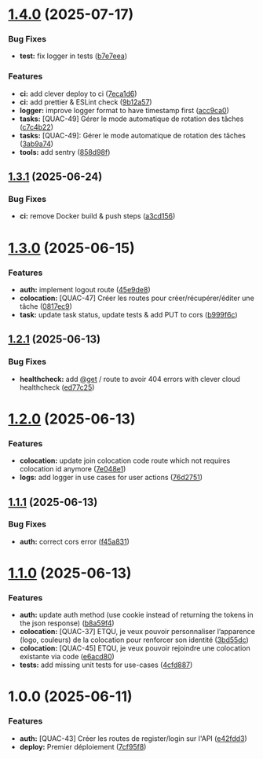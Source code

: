 # [1.4.0](https://github.com/Quackoloc/api/compare/v1.3.1...v1.4.0) (2025-07-17)


### Bug Fixes

* **test:** fix logger in tests ([b7e7eea](https://github.com/Quackoloc/api/commit/b7e7eeab02fefcad9d0d30f1aa2e1865366c7c05))


### Features

* **ci:** add clever deploy to ci ([7eca1d6](https://github.com/Quackoloc/api/commit/7eca1d67d29453162eec9d8ba56e0ba8f81833fd))
* **ci:** add prettier & ESLint check ([9b12a57](https://github.com/Quackoloc/api/commit/9b12a57ffa2ee0f0c36a226f2fc20b19f717a5b1))
* **logger:** improve logger format to have timestamp first ([acc9ca0](https://github.com/Quackoloc/api/commit/acc9ca093db97e8f38b19fdfa1ea33a9c833c1ae))
* **tasks:** [QUAC-49] Gérer le mode automatique de rotation des tâches ([c7c4b22](https://github.com/Quackoloc/api/commit/c7c4b2230066ab7c6b97dd910a2b7673bac9ae33))
* **tasks:** [QUAC-49]: Gérer le mode automatique de rotation des tâches ([3ab9a74](https://github.com/Quackoloc/api/commit/3ab9a7488348642f6adaf21fc3307781234e48ae))
* **tools:** add sentry ([858d98f](https://github.com/Quackoloc/api/commit/858d98fad048b3195643b7783e0f1ac48882077f))

## [1.3.1](https://github.com/Quackoloc/api/compare/v1.3.0...v1.3.1) (2025-06-24)


### Bug Fixes

* **ci:** remove Docker build & push steps ([a3cd156](https://github.com/Quackoloc/api/commit/a3cd156564e70625ed1ba42ccb57b351a5ca065c))

# [1.3.0](https://github.com/Quackoloc/api/compare/v1.2.1...v1.3.0) (2025-06-15)


### Features

* **auth:** implement logout route ([45e9de8](https://github.com/Quackoloc/api/commit/45e9de82fcc73ce88fd7952a8b9532cce349e3a1))
* **colocation:** [QUAC-47] Créer les routes pour créer/récupérer/éditer une tâche ([0817ec9](https://github.com/Quackoloc/api/commit/0817ec9d2b8cc89986a467ce7ad36f272b6814c5))
* **task:** update task status, update tests & add PUT to cors ([b999f6c](https://github.com/Quackoloc/api/commit/b999f6ce907109a72d750ca2bd764b437d580ab6))

## [1.2.1](https://github.com/Quackoloc/api/compare/v1.2.0...v1.2.1) (2025-06-13)


### Bug Fixes

* **healthcheck:** add [@get](https://github.com/get) / route to avoir 404 errors with clever cloud healthcheck ([ed77c25](https://github.com/Quackoloc/api/commit/ed77c25144e5f03a54f3c030b47d765e9ea8b4c7))

# [1.2.0](https://github.com/Quackoloc/api/compare/v1.1.1...v1.2.0) (2025-06-13)


### Features

* **colocation:** update join colocation code route which not requires colocation id anymore ([7e048e1](https://github.com/Quackoloc/api/commit/7e048e184722620470d8b03c645d5f96c1a13ba6))
* **logs:** add logger in use cases for user actions ([76d2751](https://github.com/Quackoloc/api/commit/76d27513b5d46798647b00090cc4083840dbc985))

## [1.1.1](https://github.com/Quackoloc/api/compare/v1.1.0...v1.1.1) (2025-06-13)


### Bug Fixes

* **auth:** correct cors error ([f45a831](https://github.com/Quackoloc/api/commit/f45a83153fd194e2115a5d6767bb79582af23f42))

# [1.1.0](https://github.com/Quackoloc/api/compare/v1.0.0...v1.1.0) (2025-06-13)


### Features

* **auth:** update auth method (use cookie instead of returning the tokens in the json response) ([b8a59f4](https://github.com/Quackoloc/api/commit/b8a59f463ed7a39610af53d51c0eced01311a3b0))
* **colocation:** [QUAC-37] ETQU, je veux pouvoir personnaliser l’apparence (logo, couleurs) de la colocation pour renforcer son identité ([3bd55dc](https://github.com/Quackoloc/api/commit/3bd55dc0ba07524bd647229b0026411e55b00382))
* **colocation:** [QUAC-45] ETQU, je veux pouvoir rejoindre une colocation existante via code ([e6acd80](https://github.com/Quackoloc/api/commit/e6acd8002c3535a65bf15c86deef72a067157ca3))
* **tests:** add missing unit tests for use-cases ([4cfd887](https://github.com/Quackoloc/api/commit/4cfd887a98aa9e72565e95cd6ad1244bf98878fa))

# 1.0.0 (2025-06-11)


### Features

* **auth:** [QUAC-43] Créer les routes de register/login sur l'API ([e42fdd3](https://github.com/Quackoloc/api/commit/e42fdd3ca4c99eb1b51be082325ceb28e7b300c4))
* **deploy:** Premier déploiement ([7cf95f8](https://github.com/Quackoloc/api/commit/7cf95f8431dab91421a90fdd3de9cec7a714d19c))
